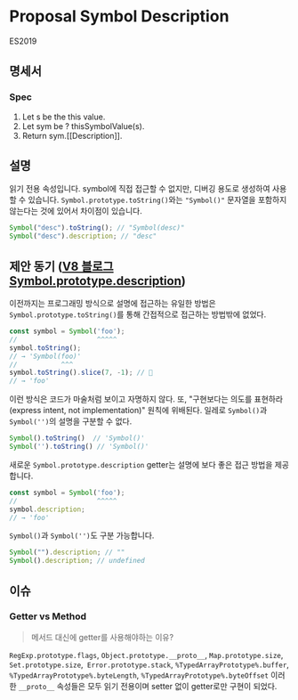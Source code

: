 # Proposal Symbol Description

ES2019

## 명세서

### Spec

1. Let s be the this value.
2. Let sym be ? thisSymbolValue(s).
3. Return sym.[[Description]].

## 설명

읽기 전용 속성입니다. symbol에 직접 접근할 수 없지만, 디버깅 용도로 생성하여 사용할 수 있습니다. `Symbol.prototype.toString()`와는 `"Symbol()"` 문자열을 포함하지 않는다는 것에 있어서 차이점이 있습니다.

```js
Symbol("desc").toString(); // "Symbol(desc)"
Symbol("desc").description; // "desc"
```

## 제안 동기 ([V8 블로그 Symbol.prototype.description](https://v8.dev/features/symbol-description))

이전까지는 프로그래밍 방식으로 설명에 접근하는 유일한 방법은 `Symbol.prototype.toString()`를 통해 간접적으로 접근하는 방법밖에 없었다.

```js
const symbol = Symbol('foo');
//                    ^^^^^
symbol.toString();
// → 'Symbol(foo)'
//           ^^^
symbol.toString().slice(7, -1); // 🤔
// → 'foo'
```

이런 방식은 코드가 마술처럼 보이고 자명하지 않다. 또, "구현보다는 의도를 표현하라 (express intent, not implementation)" 원칙에 위배된다. 일레로 `Symbol()`과 `Symbol('')`의 설명을 구분할 수 없다.

```js
Symbol().toString()  // 'Symbol()'
Symbol('').toString() // 'Symbol()'
```

새로운 `Symbol.prototype.description` getter는 설명에 보다 좋은 접근 방법을 제공합니다.

```js
const symbol = Symbol('foo');
//                    ^^^^^
symbol.description;
// → 'foo'
```

`Symbol()`과 `Symbol('')`도 구분 가능합니다.

```js
Symbol("").description; // ""
Symbol().description; // undefined
```

## 이슈

### Getter vs Method

> 메서드 대신에 getter를 사용해야하는 이유?

`RegExp.prototype.flags`, `Object.prototype.__proto__`, `Map.prototype.size`, `Set.prototype.size`,` Error.prototype.stack`, `%TypedArrayPrototype%.buffer`, `%TypedArrayPrototype%.byteLength`, `%TypedArrayPrototype%.byteOffset` 이러한 `__proto__` 속성들은 모두 읽기 전용이며 setter 없이 getter로만 구현이 되었다.

